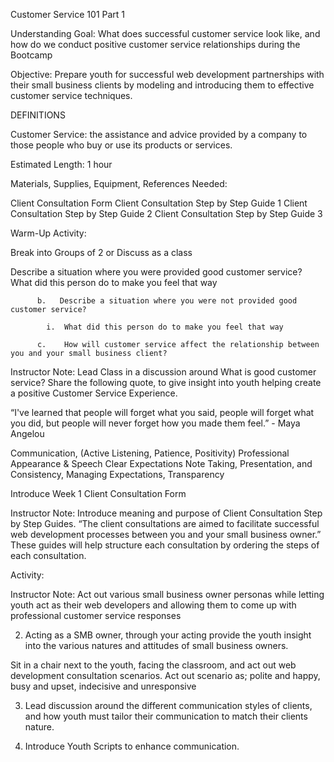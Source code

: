 Customer Service 101 Part 1
 
Understanding Goal:  What does successful customer service look like, and how do we conduct positive customer service relationships during the Bootcamp
 
Objective: Prepare youth for successful web development partnerships with their small business clients by modeling and introducing them to effective customer service techniques.

DEFINITIONS

Customer Service: the assistance and advice provided by a company to those people who buy or use its products or services.
 
Estimated Length:  1 hour 
 
Materials, Supplies, Equipment, References Needed: 

Client Consultation Form 
Client Consultation Step by Step Guide 1
Client Consultation Step by Step Guide 2
Client Consultation Step by Step Guide 3

 
Warm-Up Activity: 
 
Break into Groups of 2 or Discuss as a class

Describe a situation where you were provided good customer service?
What did this person do to make you feel that way

	      b.   Describe a situation where you were not provided good customer service?

		    i.  What did this person do to make you feel that way

	      c.    How will customer service affect the relationship between you and your small business client?

Instructor Note: Lead Class in a discussion around What is good customer service? Share the following quote, to give insight into youth helping create a positive Customer Service Experience.

“I've learned that people will forget what you said, people will forget what you did, but people will never forget how you made them feel.” - Maya Angelou

Communication, (Active Listening, Patience, Positivity)
Professional Appearance & Speech 
Clear Expectations 
Note Taking, Presentation, and Consistency, Managing Expectations, Transparency 

Introduce Week 1 Client Consultation Form 

 Instructor Note: Introduce meaning and purpose of Client Consultation Step by Step Guides. “The client consultations are aimed to facilitate successful web development processes between you and your small business owner.” These guides will help structure each consultation by ordering the steps of each consultation.

Activity:

Instructor Note: Act out various small business owner personas while letting youth act as their web developers and allowing them to come up with professional customer service responses

2. Acting as a SMB owner, through your acting provide the youth insight into the various natures and attitudes of small business owners. 

Sit in a chair next to the youth, facing the classroom, and act out web development consultation scenarios.
Act out scenario as; polite and happy, busy and upset, indecisive and unresponsive

3. Lead discussion around the different communication styles of clients, and how youth must tailor their communication to match their clients nature. 

4. Introduce Youth Scripts to enhance communication. 


